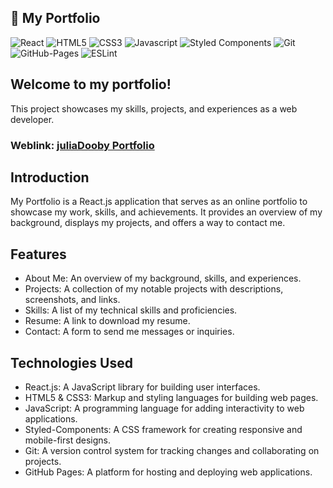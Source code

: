 
## 🏰 My Portfolio 

![React](https://img.shields.io/badge/react-%2320232a.svg?style=for-the-badge&logo=react&logoColor=%2361DAFB)
![HTML5](https://img.shields.io/badge/html5-%23E34F26.svg?style=for-the-badge&logo=html5&logoColor=white)
![CSS3](https://img.shields.io/badge/css3-%231572B6.svg?style=for-the-badge&logo=css3&logoColor=white)
![Javascript](https://img.shields.io/badge/javascript-%23323330.svg?style=for-the-badge&logo=react&logoColor=%23F7DF1E)
![Styled Components](https://img.shields.io/badge/styled--components-DB7093?style=for-the-badge&logo=styled-components&logoColor=white)
![Git](https://img.shields.io/badge/git-%23F05033.svg?style=for-the-badge&logo=git&logoColor=white)
![GitHub-Pages](https://img.shields.io/badge/githubPages-%5AB344.svg?style=for-the-badge&logo=githubPages&logoColor=white)
![ESLint](https://img.shields.io/badge/ESLint-4B3263?style=for-the-badge&logo=eslint&logoColor=white)

## Welcome to my portfolio! 
This project showcases my skills, projects, and experiences as a web developer.

### Weblink:  [juliaDooby Portfolio](https://juliadooby.github.io/Portfolio/) 

## Introduction

My Portfolio is a React.js application that serves as an online portfolio to showcase my work, skills, and achievements. 
It provides an overview of my background, displays my projects, and offers a way to contact me.

## Features

* About Me: An overview of my background, skills, and experiences.
* Projects: A collection of my notable projects with descriptions, screenshots, and links.
* Skills: A list of my technical skills and proficiencies.
* Resume: A link to download my resume.
* Contact: A form to send me messages or inquiries.

## Technologies Used

* React.js: A JavaScript library for building user interfaces.
* HTML5 & CSS3: Markup and styling languages for building web pages.
* JavaScript: A programming language for adding interactivity to web applications.
* Styled-Components: A CSS framework for creating responsive and mobile-first designs.
* Git: A version control system for tracking changes and collaborating on projects.
* GitHub Pages: A platform for hosting and deploying web applications.

  
